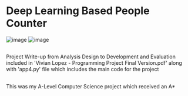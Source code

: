 # Deep Learning Based People Counter

![image](https://github.com/Vivian-Lopez/Deep-Learning-Based-People-Counter/assets/87879238/82c2df4c-abf4-49b2-bac8-b19884945237)
![image](https://github.com/Vivian-Lopez/Deep-Learning-Based-People-Counter/assets/87879238/31a74691-383a-49f3-8fda-e4b1b436090c)


##

Project Write-up from Analysis Design to Development and Evaluation included in 'Vivian Lopez - Programming Project Final Version.pdf' along with 'app4.py' file which includes the main code for the project

##

This was my A-Level Computer Science project which received an A*
